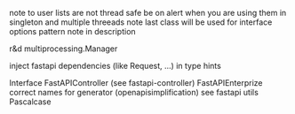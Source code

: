 note to user lists are not thread safe be on alert when you are using them in singleton and multiple threeads
note last class will be used for interface
options pattern note in description

r&d multiprocessing.Manager

inject fastapi dependencies (like Request, ...) in type hints

Interface
FastAPIController (see fastapi-controller)
FastAPIEnterprize
correct names for generator (openapisimplification) see fastapi utils
Pascalcase